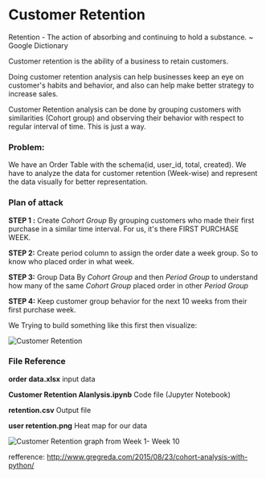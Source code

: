 # Customer Retention


Retention - The action of absorbing and continuing to hold a substance. ~ Google Dictionary

Customer retention is the ability of a business to retain customers.

Doing customer retention analysis can help businesses keep an eye on customer's habits and behavior, and also can help make better strategy to increase sales.

Customer Retention analysis can be done by grouping customers with similarities (Cohort group) and observing their behavior with respect to regular interval of time. This is just a way. 

### Problem:

We have an Order Table with the schema(id, user_id, total, created). We have to analyze the data for customer retention (Week-wise) and represent the data visually for better representation. 

### Plan of attack 

__STEP 1 :__ Create *Cohort Group* By grouping customers who made their first purchase in a similar time interval. For us, it's there FIRST PURCHASE WEEK.

__STEP 2:__ Create period column to assign the order date a week group. So to know who placed order in what week.

__STEP 3:__ Group Data By *Cohort Group* and then *Period Group* to understand how many of the same *Cohort Group* placed order in other *Period Group*

__STEP 4:__ Keep customer group behavior for the next 10 weeks from their first purchase week. 


We Trying to build something like this first then visualize:

![Customer Retention](https://i.imgur.com/6nfchMZ.png)


### File Reference

__order data.xlsx__ input data

__Customer Retention Alanlysis.ipynb__ Code file (Jupyter Notebook)

__retention.csv__ Output file 

__user retention.png__ Heat map for our data 


![Customer Retention graph from Week 1- Week 10](https://github.com/JagDecoded/Customer-Retention/blob/master/user%20retention.png)

refference: http://www.gregreda.com/2015/08/23/cohort-analysis-with-python/
